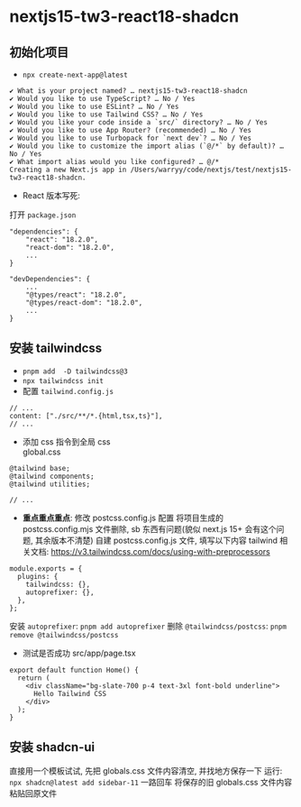 # nextjs15-tw3-react18-shadcn

## 初始化项目

- `npx create-next-app@latest`

```
✔ What is your project named? … nextjs15-tw3-react18-shadcn
✔ Would you like to use TypeScript? … No / Yes
✔ Would you like to use ESLint? … No / Yes
✔ Would you like to use Tailwind CSS? … No / Yes
✔ Would you like your code inside a `src/` directory? … No / Yes
✔ Would you like to use App Router? (recommended) … No / Yes
✔ Would you like to use Turbopack for `next dev`? … No / Yes
✔ Would you like to customize the import alias (`@/*` by default)? … No / Yes
✔ What import alias would you like configured? … @/*
Creating a new Next.js app in /Users/warryy/code/nextjs/test/nextjs15-tw3-react18-shadcn.
```

- React 版本写死:

打开 `package.json`

```
"dependencies": {
    "react": "18.2.0",
    "react-dom": "18.2.0",
    ...
}

"devDependencies": {
    ...
    "@types/react": "18.2.0",
    "@types/react-dom": "18.2.0",
    ...
}
```

## 安装 tailwindcss

- `pnpm add  -D tailwindcss@3`
- `npx tailwindcss init`
- 配置 `tailwind.config.js`

```
// ...
content: ["./src/**/*.{html,tsx,ts}"],
// ...
```

- 添加 css 指令到全局 css  
  global.css

```
@tailwind base;
@tailwind components;
@tailwind utilities;

// ...
```

- **重点重点重点**: 修改 postcss.config.js 配置
  将项目生成的 postcss.config.mjs 文件删除, sb 东西有问题(貌似 next.js 15+ 会有这个问题, 其余版本不清楚)
  自建 postcss.config.js 文件, 填写以下内容
  tailwind 相关文档: https://v3.tailwindcss.com/docs/using-with-preprocessors

```
module.exports = {
  plugins: {
    tailwindcss: {},
    autoprefixer: {},
  },
};
```

安装 `autoprefixer`: `pnpm add autoprefixer`
删除 `@tailwindcss/postcss`: `pnpm remove @tailwindcss/postcss`

- 测试是否成功
  src/app/page.tsx

```
export default function Home() {
  return (
    <div className="bg-slate-700 p-4 text-3xl font-bold underline">
      Hello Tailwind CSS
    </div>
  );
}

```

## 安装 shadcn-ui

直接用一个模板试试, 先把 globals.css 文件内容清空, 并找地方保存一下
运行: `npx shadcn@latest add sidebar-11`
一路回车
将保存的旧 globals.css 文件内容粘贴回原文件
